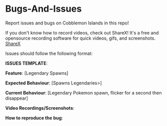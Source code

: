 # Bugs-And-Issues
Report issues and bugs on Cobblemon Islands in this repo!


If you don't know how to record videos, check out ShareX! It's a free and opensource recording software for quick videos, gifs, and screenshots. [ShareX](https://getsharex.com/)



Issues should follow the following format:






**ISSUES TEMPLATE**:


**Feature**: [Legendary Spawns]


**Expected Behaviour**: [Spawns Legendaries>]


**Current Behaviour**: [Legendary Pokemon spawn, flicker for a second then disappear]


**Video Recordings/Screenshots**:


**How to reproduce the bug**:

